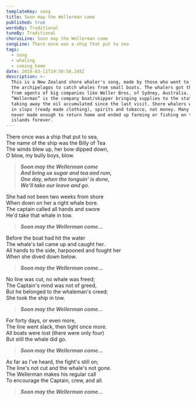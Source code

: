 ```yaml
---
templateKey: song
title: Soon may the Wellerman come
published: true
wordsBy: Traditional
tuneBy: Traditional
chorusLine: Soon may the Wellerman come
songLine: There once was a ship that put to sea
tags:
  - song
  - whaling
  - coming_home
date: 2019-03-11T19:50:58.245Z
description: >-
  This is a New Zealand shore whaler's song, made by those who went to live on
  the archipelagos to catch whales from small boats. The whalers got their stake
  from agents of big companies like Weller Bros, of Sydney, Australia. The
  “Wellerman” is the company boat/skipper bringing supplies to the stations, and
  taking away the oil accumulated since the last visit. Shore whalers were paid
  in slops (ready made clothing), spirits and tobacco, not money. Many of them
  never made enough to return home and ended up farming or fishing on the little
  islands forever.
---
```

There once was a ship that put to sea, \
The name of the ship was the Billy of Tea \
The winds blew up, her bow dipped down, \
O blow, my bully boys, blow.

>***Soon may the Wellerman come\
>And bring us sugar and tea and rum,\
One day, when the tonguin' is done,\
We'll take our leave and go.***

She had not been two weeks from shore \
When down on her a right whale bore. \
The captain called all hands and swore \
He'd take that whale in tow. 

>***Soon may the Wellerman come...***

Before the boat had hit the water \
The whale's tail came up and caught her. \
All hands to the side, harpooned and fought her \
When she dived down below. 

>***Soon may the Wellerman come...***

No line was cut, no whale was freed; \
The Captain's mind was not of greed, \
But he belonged to the whaleman's creed; \
She took the ship in tow. 

>***Soon may the Wellerman come...***

For forty days, or even more, \
The line went slack, then tight once more. \
All boats were lost (there were only four) \
But still the whale did go. 

>***Soon may the Wellerman come...***

As far as I've heard, the fight's still on; \
The line's not cut and the whale's not gone. \
The Wellerman makes his regular call \
To encourage the Captain, crew, and all.

>***Soon may the Wellerman come...***
